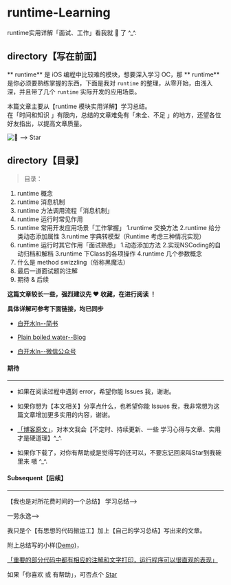 # runtime-Learning
runtime实用详解「面试、工作」看我就 🐒 了 ^_^.


## directory【写在前面】
** runtime** 是 iOS 编程中比较难的模块，想要深入学习 OC，那 ** runtime** 是你必须要熟练掌握的东西，下面是我对 `runtime` 的整理，从零开始，由浅入深，并且带了几个 `runtime` 实际开发的应用场景。

本篇文章主要从【runtime 模块实用详解】学习总结。  
在「时间和知识 」有限内，总结的文章难免有「未全、不足 」的地方，还望各位好友指出，以提高文章质量。



![ --> Star](http://upload-images.jianshu.io/upload_images/2230763-130b25511fa04547.jpg?imageMogr2/auto-orient/strip%7CimageView2/2/w/1240)


## directory【目录】

>目录：
1. runtime 概念
2. runtime 消息机制
3. runtime 方法调用流程「消息机制」
4. runtime 运行时常见作用
5. runtime 常用开发应用场景「工作掌握」
1.runtime 交换方法
2.runtime 给分类动态添加属性
3.runtime 字典转模型（Runtime 考虑三种情况实现）
6. runtime 运行时其它作用「面试熟悉」
1.动态添加方法
2.实现NSCoding的自动归档和解档
3.runtime 下Class的各项操作
4.runtime 几个参数概念
7. 什么是 method swizzling（俗称黑魔法）
8. 最后一道面试题的注解
9. 期待 & 后续


**这篇文章较长一些，强烈建议先 ❤️ 收藏，在进行阅读 ！**

**具体详解可参考下面链接，均已同步**

- [白开水ln--简书](http://www.jianshu.com/p/19f280afcb24)

- [Plain boiled water--Blog](https://custompbwaters.github.io/2017/02/25/iOS%20NET/runtime实用详解「面试、工作」/)

- [白开水ln--微信公众号](http://upload-images.jianshu.io/upload_images/2230763-e5768bda910361e5.jpg?imageMogr2/auto-orient/strip%7CimageView2/2/w/1240)



#### 期待
***
- 如果在阅读过程中遇到 error，希望你能 Issues 我，谢谢。

- 如果你想为【本文相关】分享点什么，也希望你能 Issues 我，我非常想为这篇文章增加更多实用的内容，谢谢。

- [「博客原文」](https://custompbwaters.github.io/2017/02/25/iOS%20NET/runtime实用详解「面试、工作」/)，对本文我会【不定时、持续更新、一些 学习心得与文章、实用才是硬道理】^_^.

- 如果你下载了，对你有帮助或是觉得写的还可以，不要忘记回来叫Star到我碗里来 嗷 ^_^.


#### Subsequent【后续】
***
【我也是对所花费时间的一个总结】
学习总结-->

一劳永逸-->

我只是个【有思想的代码搬运工】加上【自己的学习总结】写出来的文章。

附上总结写的小样([Demo)](https://github.com/CustomPBWaters/runtime-Learning)，

[「重要的部分代码中都有相应的注解和文字打印，运行程序可以很直观的表现」]()

如果「你喜欢 或 有帮助」，可否点个 [Star](https://github.com/CustomPBWaters)





































